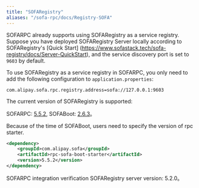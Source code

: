 ```yaml
---
title: "SOFARegistry"
aliases: "/sofa-rpc/docs/Registry-SOFA"
---
```


SOFARPC already supports using SOFARegistry as a service registry. Suppose you have deployed SOFARegistry Server locally according to SOFARegistry's [Quick Start] (<https://www.sofastack.tech/sofa-registry/docs/Server-QuickStart>), and the service discovery port is set to `9603` by default.

To use SOFARegistry as a service registry in SOFARPC, you only need to add the following configuration to `application.properties`:

```plain
com.alipay.sofa.rpc.registry.address=sofa://127.0.0.1:9603
```

The current version of SOFARegistry is supported:

SOFARPC: [5.5.2](https://github.com/sofastack/sofa-rpc/releases), SOFABoot: [2.6.3](https://github.com/sofastack/sofa-boot/releases/)。

Because of the time of SOFABoot, users need to specify the version of rpc starter.

```xml
<dependency>
    <groupId>com.alipay.sofa</groupId>
    <artifactId>rpc-sofa-boot-starter</artifactId>
    <version>5.5.2</version>
</dependency>
```

SOFARPC integration verification SOFARegistry server version: 5.2.0。
